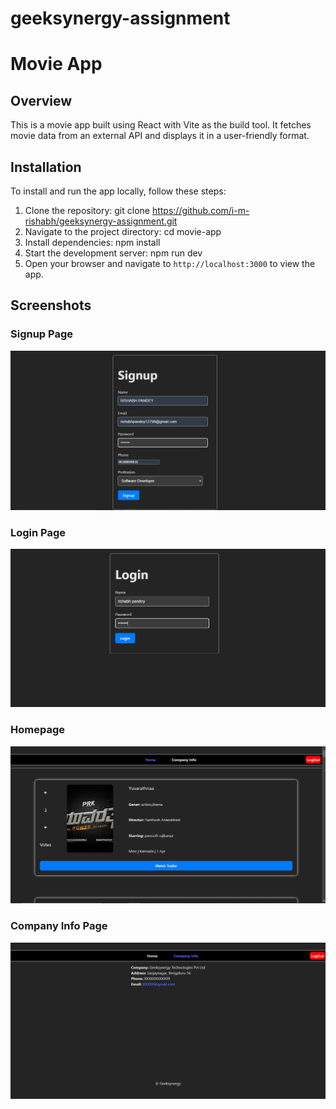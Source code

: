 # geeksynergy-assignment
# Movie App

## Overview
This is a movie app built using React with Vite as the build tool. It fetches movie data from an external API and displays it in a user-friendly format.

## Installation
To install and run the app locally, follow these steps:

1. Clone the repository: git clone https://github.com/i-m-rishabh/geeksynergy-assignment.git
2. Navigate to the project directory: cd movie-app
3. Install dependencies: npm install
4. Start the development server: npm run dev
5. Open your browser and navigate to `http://localhost:3000` to view the app.

## Screenshots

### Signup Page
![Signup Page](/screenshots/signup.png)

### Login Page
![Login Page](/screenshots/login.png)

### Homepage
![Homepage](/screenshots/home.png)

### Company Info Page
![Company Info Page](/screenshots/company-info.png)
